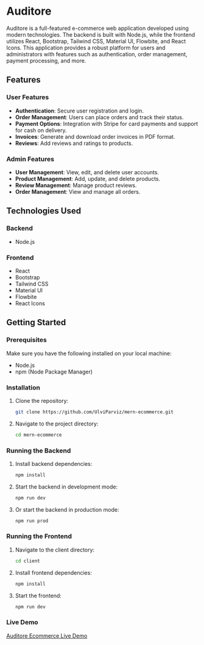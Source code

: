 # Auditore

Auditore is a full-featured e-commerce web application developed using modern technologies. The backend is built with Node.js, while the frontend utilizes React, Bootstrap, Tailwind CSS, Material UI, Flowbite, and React Icons. This application provides a robust platform for users and administrators with features such as authentication, order management, payment processing, and more.

## Features

### User Features
- **Authentication**: Secure user registration and login.
- **Order Management**: Users can place orders and track their status.
- **Payment Options**: Integration with Stripe for card payments and support for cash on delivery.
- **Invoices**: Generate and download order invoices in PDF format.
- **Reviews**: Add reviews and ratings to products.

### Admin Features
- **User Management**: View, edit, and delete user accounts.
- **Product Management**: Add, update, and delete products.
- **Review Management**: Manage product reviews.
- **Order Management**: View and manage all orders.

## Technologies Used

### Backend
- Node.js

### Frontend
- React
- Bootstrap
- Tailwind CSS
- Material UI
- Flowbite
- React Icons

## Getting Started

### Prerequisites
Make sure you have the following installed on your local machine:
- Node.js
- npm (Node Package Manager)

### Installation

1. Clone the repository:
   ```sh
   git clone https://github.com/UlviParviz/mern-ecommerce.git
   
2. Navigate to the project directory:
      ```sh
   cd mern-ecommerce

### Running the Backend

1. Install backend dependencies:
   ```sh
   npm install
2. Start the backend in development mode:
   ```sh
   npm run dev
3. Or start the backend in production mode:
   ```sh
   npm run prod


### Running the Frontend

1. Navigate to the client directory:
   ```sh
   cd client
2. Install frontend dependencies:
   ```sh
   npm install
2. Start the frontend:
   ```sh
   npm run dev

### Live Demo

[Auditore Ecommerce Live Demo](https://auditore-ecommerce.onrender.com/)
